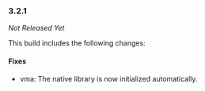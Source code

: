 ### 3.2.1

_Not Released Yet_

This build includes the following changes:

#### Fixes

- vma: The native library is now initialized automatically.